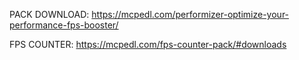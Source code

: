 PACK DOWNLOAD: https://mcpedl.com/performizer-optimize-your-performance-fps-booster/
 
FPS COUNTER:   https://mcpedl.com/fps-counter-pack/#downloads
